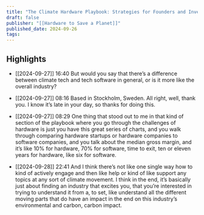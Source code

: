 ```yaml
---
title: "The Climate Hardware Playbook: Strategies for Founders and Investors with Christian zu Jeddeloh and Sophia Escheu"
draft: false
publisher: "[[Hardware to Save a Planet]]"
published_date: 2024-09-26
tags:
---
```



## Highlights
* [[2024-09-27]] 16:40  But would you say that there’s a difference between climate tech and tech software in general, or is it more like the overall industry?

* [[2024-09-27]] 08:16  Based in Stockholm, Sweden. All right, well, thank you. I know it’s late in your day, so thanks for doing this.

* [[2024-09-27]] 08:29  One thing that stood out to me in that kind of section of the playbook where you go through the challenges of hardware is just you have this great series of charts, and you walk through comparing hardware startups or hardware companies to software companies, and you talk about the median gross margin, and it’s like 10% for hardware, 70% for software, time to exit, ten or eleven years for hardware, like six for software.

* [[2024-09-28]] 22:41  And I think there’s not like one single way how to kind of actively engage and then like help or kind of like support any topics at any sort of climate movement. I think in the end, it’s basically just about finding an industry that excites you, that you’re interested in trying to understand it from a, to set, like understand all the different moving parts that do have an impact in the end on this industry’s environmental and carbon, carbon impact.

